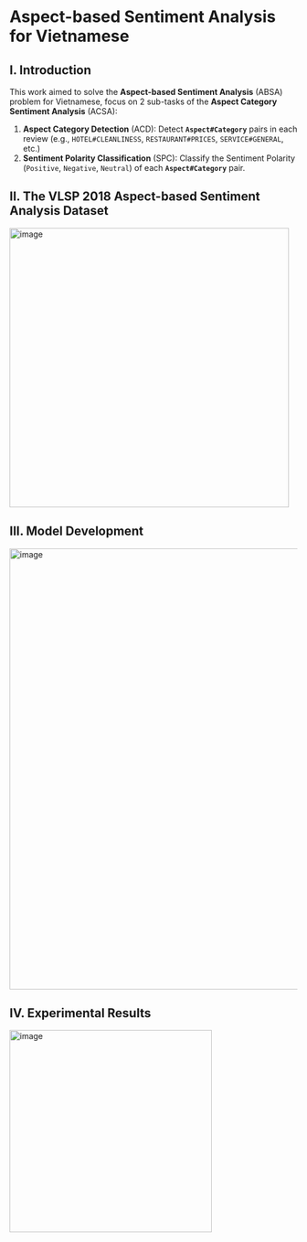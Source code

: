 # Aspect-based Sentiment Analysis for Vietnamese
## I. Introduction
This work aimed to solve the **Aspect-based Sentiment Analysis** (ABSA) problem for Vietnamese, focus on 2 sub-tasks of the **Aspect Category Sentiment Analysis** (ACSA):

1. **Aspect Category Detection** (ACD): Detect **`Aspect#Category`** pairs in each review (e.g., `HOTEL#CLEANLINESS`, `RESTAURANT#PRICES`, `SERVICE#GENERAL`, etc.)
2. **Sentiment Polarity Classification** (SPC): Classify the Sentiment Polarity (`Positive`, `Negative`, `Neutral`) of each **`Aspect#Category`** pair.

## II. The VLSP 2018 Aspect-based Sentiment Analysis Dataset
<img width="489" alt="image" src="https://github.com/user-attachments/assets/8abf21fa-0b72-4e49-ae01-5c1097aaad15" />


## III. Model Development
<img width="772" alt="image" src="https://github.com/user-attachments/assets/06bdb4ae-65ba-4e5a-825c-c59ea1bb6595" />

## IV. Experimental Results
<img width="354" alt="image" src="https://github.com/user-attachments/assets/a9000652-b788-402f-b05a-a8d4ca100bd1" />
